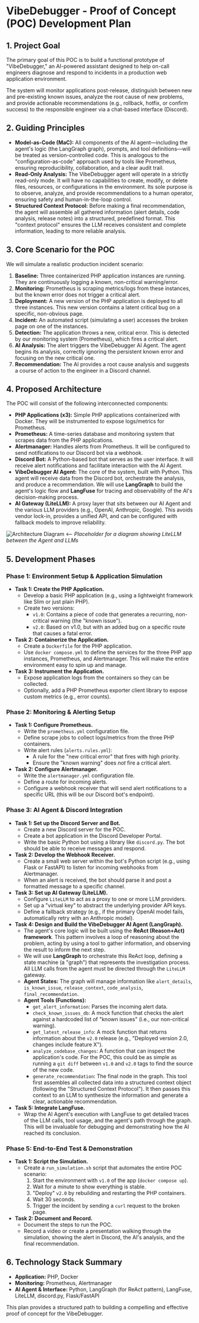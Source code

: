 # VibeDebugger - Proof of Concept (POC) Development Plan

## 1. Project Goal

The primary goal of this POC is to build a functional prototype of "VibeDebugger," an AI-powered assistant designed to help on-call engineers diagnose and respond to incidents in a production web application environment.

The system will monitor applications post-release, distinguish between new and pre-existing known issues, analyze the root cause of new problems, and provide actionable recommendations (e.g., rollback, hotfix, or confirm success) to the responsible engineer via a chat-based interface (Discord).

## 2. Guiding Principles

-   **Model-as-Code (MaC):** All components of the AI agent—including the agent's logic (the LangGraph graph), prompts, and tool definitions—will be treated as version-controlled code. This is analogous to the "configuration-as-code" approach used by tools like Prometheus, ensuring reproducibility, collaboration, and a clear audit trail.
-   **Read-Only Analysis:** The VibeDebugger agent will operate in a strictly read-only mode. It will have no capabilities to create, modify, or delete files, resources, or configurations in the environment. Its sole purpose is to observe, analyze, and provide recommendations to a human operator, ensuring safety and human-in-the-loop control.
-   **Structured Context Protocol:** Before making a final recommendation, the agent will assemble all gathered information (alert details, code analysis, release notes) into a structured, predefined format. This "context protocol" ensures the LLM receives consistent and complete information, leading to more reliable analysis.

## 3. Core Scenario for the POC

We will simulate a realistic production incident scenario:

1.  **Baseline:** Three containerized PHP application instances are running. They are continuously logging a known, non-critical warning/error.
2.  **Monitoring:** Prometheus is scraping metrics/logs from these instances, but the known error does not trigger a critical alert.
3.  **Deployment:** A new version of the PHP application is deployed to all three instances. This new version contains a latent critical bug on a specific, non-obvious page.
4.  **Incident:** An automated script (simulating a user) accesses the broken page on one of the instances.
5.  **Detection:** The application throws a new, critical error. This is detected by our monitoring system (Prometheus), which fires a critical alert.
6.  **AI Analysis:** The alert triggers the VibeDebugger AI Agent. The agent begins its analysis, correctly ignoring the persistent known error and focusing on the new critical one.
7.  **Recommendation:** The AI provides a root cause analysis and suggests a course of action to the engineer in a Discord channel.

## 4. Proposed Architecture

The POC will consist of the following interconnected components:

-   **PHP Applications (x3):** Simple PHP applications containerized with Docker. They will be instrumented to expose logs/metrics for Prometheus.
-   **Prometheus:** A time-series database and monitoring system that scrapes data from the PHP applications.
-   **Alertmanager:** Handles alerts from Prometheus. It will be configured to send notifications to our Discord bot via a webhook.
-   **Discord Bot:** A Python-based bot that serves as the user interface. It will receive alert notifications and facilitate interaction with the AI Agent.
-   **VibeDebugger AI Agent:** The core of the system, built with Python. This agent will receive data from the Discord bot, orchestrate the analysis, and produce a recommendation. We will use **LangGraph** to build the agent's logic flow and **LangFuse** for tracing and observability of the AI's decision-making process.
-   **AI Gateway (LiteLLM):** A proxy layer that sits between our AI Agent and the various LLM providers (e.g., OpenAI, Anthropic, Google). This avoids vendor lock-in, provides a unified API, and can be configured with fallback models to improve reliability.

![Architecture Diagram](https://i.imgur.com/your-diagram-image.png)  <-- *Placeholder for a diagram showing LiteLLM between the Agent and LLMs*

## 5. Development Phases

### Phase 1: Environment Setup & Application Simulation

*   **Task 1: Create the PHP Application.**
    *   Develop a basic PHP application (e.g., using a lightweight framework like Slim or just plain PHP).
    *   Create two versions:
        *   `v1.0`: Contains a piece of code that generates a recurring, non-critical warning (the "known issue").
        *   `v2.0`: Based on v1.0, but with an added bug on a specific route that causes a fatal error.
*   **Task 2: Containerize the Application.**
    *   Create a `Dockerfile` for the PHP application.
    *   Use `docker compose.yml` to define the services for the three PHP app instances, Prometheus, and Alertmanager. This will make the entire environment easy to spin up and manage.
*   **Task 3: Instrument the Application.**
    *   Expose application logs from the containers so they can be collected.
    *   Optionally, add a PHP Prometheus exporter client library to expose custom metrics (e.g., error counts).

### Phase 2: Monitoring & Alerting Setup

*   **Task 1: Configure Prometheus.**
    *   Write the `prometheus.yml` configuration file.
    *   Define scrape jobs to collect logs/metrics from the three PHP containers.
    *   Write alert rules (`alerts.rules.yml`):
        *   A rule for the "new critical error" that fires with high priority.
        *   Ensure the "known warning" does *not* fire a critical alert.
*   **Task 2: Configure Alertmanager.**
    *   Write the `alertmanager.yml` configuration file.
    *   Define a route for incoming alerts.
    *   Configure a webhook receiver that will send alert notifications to a specific URL (this will be our Discord bot's endpoint).

### Phase 3: AI Agent & Discord Integration

*   **Task 1: Set up the Discord Server and Bot.**
    *   Create a new Discord server for the POC.
    *   Create a bot application in the Discord Developer Portal.
    *   Write the basic Python bot using a library like `discord.py`. The bot should be able to receive messages and respond.
*   **Task 2: Develop the Webhook Receiver.**
    *   Create a small web server within the bot's Python script (e.g., using Flask or FastAPI) to listen for incoming webhooks from Alertmanager.
    *   When an alert is received, the bot should parse it and post a formatted message to a specific channel.
*   **Task 3: Set up AI Gateway (LiteLLM).**
    *   Configure `LiteLLM` to act as a proxy to one or more LLM providers.
    *   Set up a "virtual key" to abstract the underlying provider API keys.
    *   Define a fallback strategy (e.g., if the primary OpenAI model fails, automatically retry with an Anthropic model).
*   **Task 4: Design and Build the VibeDebugger AI Agent (LangGraph).**
    *   The agent's core logic will be built using the **ReAct (Reason+Act) framework**. This pattern involves a loop of reasoning about the problem, acting by using a tool to gather information, and observing the result to inform the next step.
    *   We will use **LangGraph** to orchestrate this ReAct loop, defining a state machine (a "graph") that represents the investigation process. All LLM calls from the agent must be directed through the `LiteLLM` gateway.
    *   **Agent States:** The graph will manage information like `alert_details`, `is_known_issue`, `release_context`, `code_analysis`, `final_recommendation`.
    *   **Agent Tools (Functions):**
        *   `get_alert_information`: Parses the incoming alert data.
        *   `check_known_issues_db`: A mock function that checks the alert against a hardcoded list of "known issues" (i.e., our non-critical warning).
        *   `get_latest_release_info`: A mock function that returns information about the `v2.0` release (e.g., "Deployed version 2.0, changes include feature X").
        *   `analyze_codebase_changes`: A function that can inspect the application's code. For the POC, this could be as simple as running a `git diff` between `v1.0` and `v2.0` tags to find the source of the new code.
        *   `generate_recommendation`: The final node in the graph. This tool first assembles all collected data into a structured context object (following the "Structured Context Protocol"). It then passes this context to an LLM to synthesize the information and generate a clear, actionable recommendation.
*   **Task 5: Integrate LangFuse.**
    *   Wrap the AI Agent's execution with LangFuse to get detailed traces of the LLM calls, tool usage, and the agent's path through the graph. This will be invaluable for debugging and demonstrating how the AI reached its conclusion.

### Phase 5: End-to-End Test & Demonstration

*   **Task 1: Script the Simulation.**
    *   Create a `run_simulation.sh` script that automates the entire POC scenario:
        1.  Start the environment with `v1.0` of the app (`docker compose up`).
        2.  Wait for a minute to show everything is stable.
        3.  "Deploy" `v2.0` by rebuilding and restarting the PHP containers.
        4.  Wait 30 seconds.
        5.  Trigger the incident by sending a `curl` request to the broken page.
*   **Task 2: Document and Record.**
    *   Document the steps to run the POC.
    *   Record a video or create a presentation walking through the simulation, showing the alert in Discord, the AI's analysis, and the final recommendation.

## 6. Technology Stack Summary

-   **Application:** PHP, Docker
-   **Monitoring:** Prometheus, Alertmanager
-   **AI Agent & Interface:** Python, LangGraph (for ReAct pattern), LangFuse, LiteLLM, discord.py, Flask/FastAPI

This plan provides a structured path to building a compelling and effective proof of concept for the VibeDebugger.
